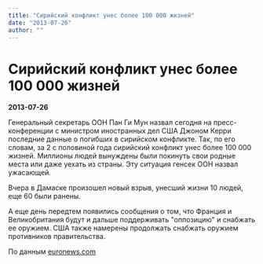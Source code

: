 ```yaml
---
title: "Сирийский конфликт унес более 100 000 жизней"
date: "2013-07-26"
author: ""
---
```


# Сирийский конфликт унес более 100 000 жизней

**2013-07-26** 

Генеральный секретарь ООН Пан Ги Мун назвал сегодня на пресс-конференции с министром иностранных дел США Джоном Керри последние данные о погибших в сирийском конфликте. Так, по его словам, за 2 с половиной года сирийский конфликт унес более 100 000 жизней. Миллионы людей вынуждены были покинуть свои родные места или даже уехать из страны. Эту ситуация генсек ООН назвал ужасающей.

Вчера в Дамаске произошел новый взрыв, унесший жизни 10 людей, еще 60 были ранены.

А еще день передтем появились сообщения о том, что Франция и Великобритания будут и дальше поддерживать "оппозицию" и снабжать ее оружием. США также намерены продолжать снабжать оружием противников правительства.

По данным [euronews.com](http://de.euronews.com/2013/07/25/syrien-ueber-100000-opfer-in-zweieinhalb-jahren/)